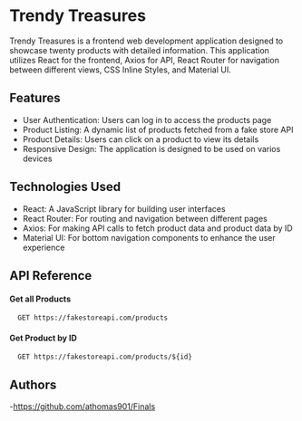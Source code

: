 # Trendy Treasures
Trendy Treasures is a frontend web development application designed to showcase twenty products with detailed information. This application utilizes React for the frontend, Axios for API, React Router for navigation between different views, CSS Inline Styles, and Material UI.
## Features
- User Authentication: Users can log in to access the products page
- Product Listing: A dynamic list of products fetched from a fake store API
- Product Details: Users can click on a product to view its details
- Responsive Design: The application is designed to be used on varios devices
## Technologies Used
- React: A JavaScript library for building user interfaces
- React Router: For routing and navigation between different pages
- Axios: For making API calls to fetch product data and product data by ID
- Material UI: For bottom navigation components to enhance the user experience
## API Reference
#### Get all Products
```http
  GET https://fakestoreapi.com/products
```
#### Get Product by ID
```http
  GET https://fakestoreapi.com/products/${id}
```
## Authors
-https://github.com/athomas901/Finals